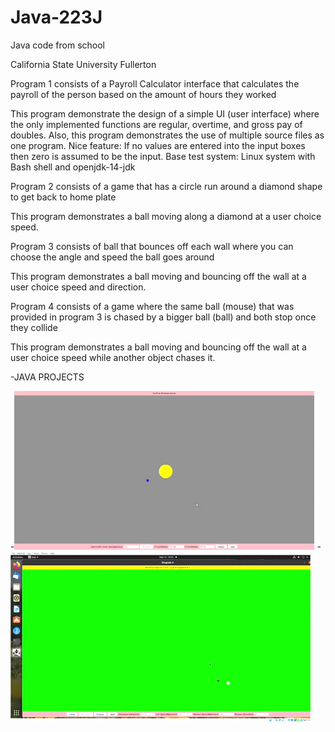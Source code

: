 # Java-223J
Java code from school

California State University Fullerton

Program 1 consists of a Payroll Calculator interface that calculates the payroll of the person based on the amount of hours they worked

This program demonstrate the design of a simple UI (user interface) where the only implemented functions are
regular, overtime, and gross pay of doubles.  Also, this program demonstrates the use of multiple source files as one program.
Nice feature: If no values are entered into the input boxes then zero is assumed to be the input.
Base test system: Linux system with Bash shell and openjdk-14-jdk

Program 2 consists of a game that has a circle run around a diamond shape to get back to home plate

This program demonstrates a ball moving along a diamond at a user choice speed.

Program 3 consists of ball that bounces off each wall where you can choose the angle and speed the ball goes around

This program demonstrates a ball moving and bouncing off the wall at a user choice speed and direction.

Program 4 consists of a game where the same ball (mouse) that was provided in program 3 is chased by a bigger ball (ball) and both stop once they collide

 This program demonstrates a ball moving and bouncing off the wall at a user choice speed while another object chases it.
 
 -JAVA PROJECTS


-![grab-landing-page](https://github.com/nickayson/nickayson/blob/main/giphy%20(1).gif)
-![grab-landing-page](https://github.com/nickayson/nickayson/blob/main/giphy.gif)
